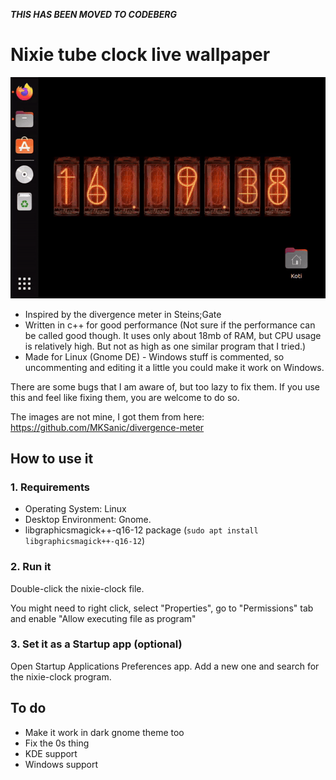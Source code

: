 ***THIS HAS BEEN MOVED TO CODEBERG***

# Nixie tube clock live wallpaper
![Gif of the wallpaper in action.](https://github.com/Pikku-a/nixie-tube-clock-wallpaper/blob/master/nixie-clock-wallpaper.gif?raw=true)

- Inspired by the divergence meter in Steins;Gate
- Written in c++ for good performance (Not sure if the performance can be called good though. It uses only about 18mb of RAM, but CPU usage is relatively high. But not as high as one similar program that I tried.)
- Made for Linux (Gnome DE) - Windows stuff is commented, so uncommenting and editing it a little you could make it work on Windows.

There are some bugs that I am aware of, but too lazy to fix them. If you use this and feel like fixing them, you are welcome to do so.

The images are not mine, I got them from here: https://github.com/MKSanic/divergence-meter


## How to use it

### 1. Requirements
- Operating System: Linux
- Desktop Environment: Gnome.
- libgraphicsmagick++-q16-12 package (`sudo apt install libgraphicsmagick++-q16-12`)

### 2. Run it

Double-click the nixie-clock file.

You might need to right click, select "Properties", go to "Permissions" tab and enable "Allow executing file as program"

### 3. Set it as a Startup app (optional)

Open Startup Applications Preferences app.
Add a new one and search for the nixie-clock program.


## To do
- Make it work in dark gnome theme too
- Fix the 0s thing
- KDE support
- Windows support

